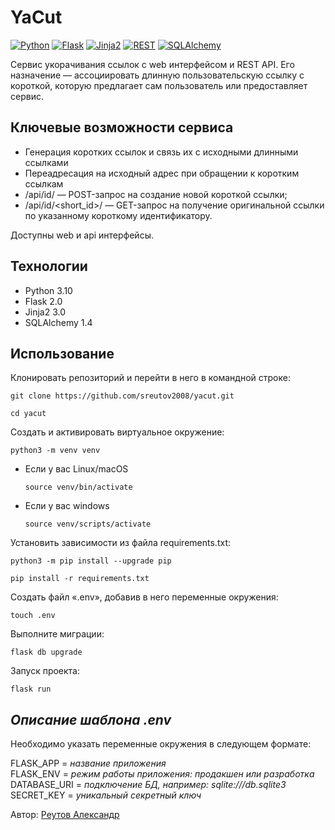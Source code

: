 # YaCut
[![Python](https://img.shields.io/badge/-Python-464646?style=flat&logo=Python&logoColor=ffffff&color=043A6B)](https://www.python.org/)
[![Flask](https://img.shields.io/badge/-Flask-464646?style=flat&logo=Flask&logoColor=ffffff&color=043A6B)](https://www.djangoproject.com/)
[![Jinja2](https://img.shields.io/badge/-Jinja2-464646?style=flat&logo=Jinja&logoColor=ffffff&color=043A6B)](https://www.postgresql.org/)
[![REST](https://img.shields.io/badge/-REST-464646?style=flat&logo=REST&logoColor=ffffff&color=043A6B)](https://www.django-rest-framework.org/)
[![SQLAlchemy](https://img.shields.io/badge/-SQLAlchemy-464646?style=flat&logo=SQLAlchemy&logoColor=ffffff&color=043A6B)](https://www.postgresql.org/)


Сервис укорачивания ссылок с web интерфейсом и REST API. Его назначение — ассоциировать длинную пользовательскую ссылку с короткой, которую предлагает сам пользователь или предоставляет сервис.

## Ключевые возможности сервиса
- Генерация коротких ссылок и связь их с исходными длинными ссылками
- Переадресация на исходный адрес при обращении к коротким ссылкам
- /api/id/ — POST-запрос на создание новой короткой ссылки;
- /api/id/<short_id>/ — GET-запрос на получение оригинальной ссылки по указанному короткому идентификатору.

Доступны web и api интерфейсы.

## Технологии
- Python 3.10
- Flask 2.0
- Jinja2 3.0
- SQLAlchemy 1.4

## Использование
Клонировать репозиторий и перейти в него в командной строке:

```
git clone https://github.com/sreutov2008/yacut.git
```

```
cd yacut
```

Создать и активировать виртуальное окружение:

```
python3 -m venv venv
```

* Если у вас Linux/macOS

    ```
    source venv/bin/activate
    ```

* Если у вас windows

    ```
    source venv/scripts/activate
    ```

Установить зависимости из файла requirements.txt:

```
python3 -m pip install --upgrade pip
```

```
pip install -r requirements.txt
```

Создать файл «.env», добавив в него переменные окружения:
```
touch .env
```
Выполните миграции:
```
flask db upgrade
```

Запуск проекта:

```
flask run
```
## _Описание шаблона .env_
Необходимо указать переменные окружения в следующем формате:

FLASK_APP = *название приложения*  
FLASK_ENV = *режим работы приложения: продакшен или разработка*    
DATABASE_URI = *подключение БД, например: sqlite:///db.sqlite3*   
SECRET_KEY = *уникальный секретный ключ* 

Автор: [Реутов Александр](https://t.me/sreutov2008)